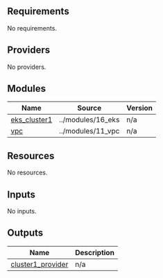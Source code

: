 <!-- BEGIN_TF_DOCS -->
## Requirements

No requirements.

## Providers

No providers.

## Modules

| Name | Source | Version |
|------|--------|---------|
| <a name="module_eks_cluster1"></a> [eks\_cluster1](#module\_eks\_cluster1) | ../modules/16_eks | n/a |
| <a name="module_vpc"></a> [vpc](#module\_vpc) | ../modules/11_vpc | n/a |

## Resources

No resources.

## Inputs

No inputs.

## Outputs

| Name | Description |
|------|-------------|
| <a name="output_cluster1_provider"></a> [cluster1\_provider](#output\_cluster1\_provider) | n/a |
<!-- END_TF_DOCS -->

